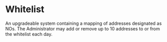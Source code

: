 # Whitelist

An upgradeable system containing a mapping of addresses designated as NOs. The Administrator may add or remove up to 10 addresses to or from the whitelist each day.